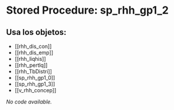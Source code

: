 # Stored Procedure: sp_rhh_gp1_2

## Usa los objetos:
- [[rhh_dis_con]]
- [[rhh_dis_emp]]
- [[rhh_liqhis]]
- [[rhh_pertlq]]
- [[rhh_TbDistri]]
- [[sp_rhh_gp1_0]]
- [[sp_rhh_gp1_3]]
- [[v_rhh_concep]]

*No code available.*
